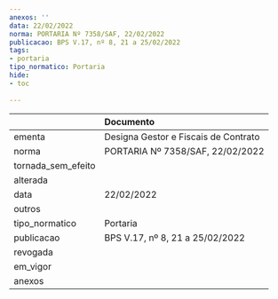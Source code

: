 ```yaml
---
anexos: ''
data: 22/02/2022
norma: PORTARIA Nº 7358/SAF, 22/02/2022
publicacao: BPS V.17, nº 8, 21 a 25/02/2022
tags:
- portaria
tipo_normatico: Portaria
hide: 
- toc 
 
---
```


|                    | Documento                            |
|:-------------------|:-------------------------------------|
| ementa             | Designa Gestor e Fiscais de Contrato |
| norma              | PORTARIA Nº 7358/SAF, 22/02/2022     |
| tornada_sem_efeito |                                      |
| alterada           |                                      |
| data               | 22/02/2022                           |
| outros             |                                      |
| tipo_normatico     | Portaria                             |
| publicacao         | BPS V.17, nº 8, 21 a 25/02/2022      |
| revogada           |                                      |
| em_vigor           |                                      |
| anexos             |                                      |